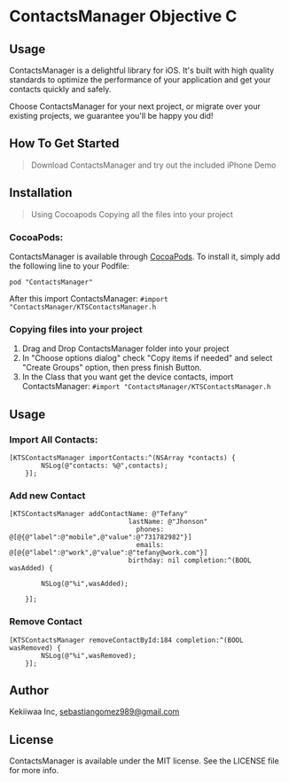# ContactsManager Objective C

## Usage

ContactsManager is a delightful library for iOS. It's built with high quality standards to optimize the performance of your application and get your contacts quickly and safely.

Choose ContactsManager for your next project, or migrate over your existing projects, we guarantee you'll be happy you did!

## How To Get Started

> Download ContactsManager and try out the included iPhone Demo

## Installation

> Using Cocoapods
> Copying all the files into your project

### CocoaPods:
ContactsManager is available through [CocoaPods](http://cocoapods.org). To install
it, simply add the following line to your Podfile:

    pod "ContactsManager"

After this import ContactsManager: 
```#import "ContactsManager/KTSContactsManager.h```

### Copying files into your project

1. Drag and Drop ContactsManager folder into your project
2. In "Choose options dialog" check "Copy items if needed" and select "Create Groups" option, then press finish Button.
3. In the Class that you want get the device contacts, import ContactsManager: 
```#import "ContactsManager/KTSContactsManager.h```

## Usage

### Import All Contacts:
```
[KTSContactsManager importContacts:^(NSArray *contacts) {
        NSLog(@"contacts: %@",contacts);
    }];
```

### Add new Contact
```
[KTSContactsManager addContactName: @"Tefany"
                              lastName: @"Jhonson"
                                phones: @[@{@"label":@"mobile",@"value":@"731782982"}]
                                emails: @[@{@"label":@"work",@"value":@"tefany@work.com"}]
                              birthday: nil completion:^(BOOL wasAdded) {
                                  
        NSLog(@"%i",wasAdded);
                                  
    }];
```

### Remove Contact
```
[KTSContactsManager removeContactById:184 completion:^(BOOL wasRemoved) {
        NSLog(@"%i",wasRemoved);
    }];
```

## Author

Kekiiwaa Inc, 
sebastiangomez989@gmail.com

## License

ContactsManager is available under the MIT license. See the LICENSE file for more info.

